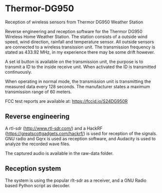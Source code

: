 # Thermor-DG950
Reception of wireless sensors from Thermor DG950 Weather Station

Reverse engineering and reception software for the Thermor DG950 Wireless Home Weather Station. The station consists of a outside wind speed, wind direction, rainfall and temperature sensor. All outside sensors are connected to a wireless transission unit. The transmission frequency is stated as 433.92 MHz, in my experience there may be some drift however.

A set id button is available on the transmission unit, the purpose is to transmit a ID to the inside receive unit. When activated the ID is transmitted continuously.

When operating in normal mode, the transmission unit is transmitting the measured data every 128 seconds. The manufacturer states a maximum transmission range of 60 meters.

FCC test reports are available at: https://fccid.io/S24DG950R

## Reverse engineering

A rtl-sdr (http://www.rtl-sdr.com/) and a HackRF (https://greatscottgadgets.com/hackrf/) is used for reception of the signals. GNU radio and Gqrx is used as reception software, and Audacity is used to analyze the recorded wave files.

The captured audio is available in the raw-data folder.


## Reception system

The system is using the popular rlt-sdr as a receiver, and a GNU Radio based Python script as decoder.

